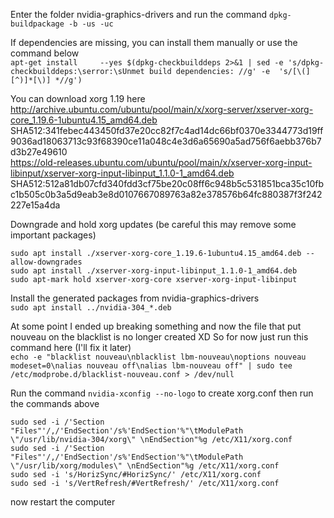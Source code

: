 ﻿Enter the folder nvidia-graphics-drivers and run the command ```dpkg-buildpackage -b -us -uc```  

If dependencies are missing, you can install them manually or use the command below  
```apt-get install     --yes $(dpkg-checkbuilddeps 2>&1 | sed -e 's/dpkg-checkbuilddeps:\serror:\sUnmet build dependencies: //g' -e  's/[\(][^)]*[\)] *//g')```  

You can download xorg 1.19 here  
http://archive.ubuntu.com/ubuntu/pool/main/x/xorg-server/xserver-xorg-core_1.19.6-1ubuntu4.15_amd64.deb  
SHA512:341febec443450fd37e20cc82f7c4ad14dc66bf0370e3344773d19ff9036ad18063713c93f68390ce11a048c4e3d6a65690a5ad756f6aebb376b7d3b27e49610  
https://old-releases.ubuntu.com/ubuntu/pool/main/x/xserver-xorg-input-libinput/xserver-xorg-input-libinput_1.1.0-1_amd64.deb
SHA512:512a81db07cfd340fdd3cf75be20c08ff6c948b5c531851bca35c10fbc1b505c0b3a5d9eab3e8d0107667089763a82e378576b64fc880387f3f242227e15a4da

Downgrade and hold xorg updates (be careful this may remove some important packages)
```
sudo apt install ./xserver-xorg-core_1.19.6-1ubuntu4.15_amd64.deb --allow-downgrades
sudo apt install ./xserver-xorg-input-libinput_1.1.0-1_amd64.deb
sudo apt-mark hold xserver-xorg-core xserver-xorg-input-libinput
```  

Install the generated packages from nvidia-graphics-drivers  
```sudo apt install ../nvidia-304_*.deb```  

At some point I ended up breaking something and now the file that put nouveau on the blacklist is no longer created XD
So for now just run this command here (I'll fix it later)  
``` echo -e "blacklist nouveau\nblacklist lbm-nouveau\noptions nouveau modeset=0\nalias nouveau off\nalias lbm-nouveau off" | sudo tee /etc/modprobe.d/blacklist-nouveau.conf > /dev/null ```

Run the command ```nvidia-xconfig --no-logo``` to create xorg.conf then run the commands above 
```
sudo sed -i /'Section "Files"'/,/'EndSection'/s%'EndSection'%"\tModulePath \"/usr/lib/nvidia-304/xorg\" \nEndSection"%g /etc/X11/xorg.conf
sudo sed -i /'Section "Files"'/,/'EndSection'/s%'EndSection'%"\tModulePath \"/usr/lib/xorg/modules\" \nEndSection"%g /etc/X11/xorg.conf
sudo sed -i 's/HorizSync/#HorizSync/' /etc/X11/xorg.conf
sudo sed -i 's/VertRefresh/#VertRefresh/' /etc/X11/xorg.conf
```  
now restart the computer  

